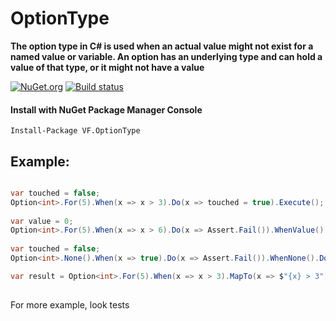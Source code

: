 # OptionType
**The option type in C# is used when an actual value might not exist for a named value or variable. An option has an underlying type and can hold a value of that type, or it might not have a value**

[![NuGet.org](https://img.shields.io/nuget/v/VF.OptionType.svg?style=flat-square&label=NuGet.org)](https://www.nuget.org/packages/VF.OptionType/)
[![Build status](https://ci.appveyor.com/api/projects/status/m9yaavsw67h7j5l4/branch/master?svg=true)](https://ci.appveyor.com/project/valeraf23/optiontype/branch/master)

#### Install with NuGet Package Manager Console
```
Install-Package VF.OptionType
```

## Example:

```csharp

var touched = false;
Option<int>.For(5).When(x => x > 3).Do(x => touched = true).Execute();
    
var value = 0;
Option<int>.For(5).When(x => x > 6).Do(x => Assert.Fail()).WhenValue().Do(x => value = x).Execute();
            
var touched = false;
Option<int>.None().When(x => true).Do(x => Assert.Fail()).WhenNone().Do(() => touched = true).Execute();

var result = Option<int>.For(5).When(x => x > 3).MapTo(x => $"{x} > 3").When(x => x > 2).MapTo(x => "error").Map();
  	    
```

For more example, look tests
